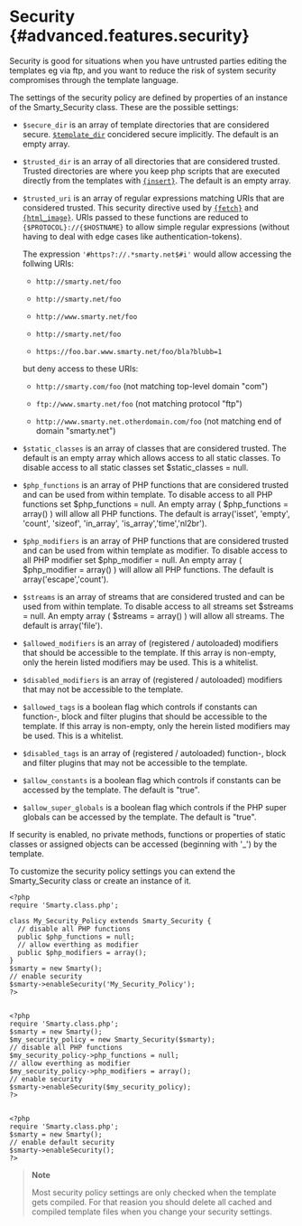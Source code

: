 Security {#advanced.features.security}
========

Security is good for situations when you have untrusted parties editing
the templates eg via ftp, and you want to reduce the risk of system
security compromises through the template language.

The settings of the security policy are defined by properties of an
instance of the Smarty\_Security class. These are the possible settings:

-   `$secure_dir` is an array of template directories that are
    considered secure. [`$template_dir`](#variable.template.dir)
    concidered secure implicitly. The default is an empty array.

-   `$trusted_dir` is an array of all directories that are considered
    trusted. Trusted directories are where you keep php scripts that are
    executed directly from the templates with
    [`{insert}`](#language.function.insert.php). The default is an
    empty array.

-   `$trusted_uri` is an array of regular expressions matching URIs that
    are considered trusted. This security directive used by
    [`{fetch}`](#language.function.fetch) and
    [`{html_image}`](#language.function.html.image). URIs passed to
    these functions are reduced to `{$PROTOCOL}://{$HOSTNAME}` to allow
    simple regular expressions (without having to deal with edge cases
    like authentication-tokens).

    The expression `'#https?://.*smarty.net$#i'` would allow accessing
    the follwing URIs:

    -   `http://smarty.net/foo`

    -   `http://smarty.net/foo`

    -   `http://www.smarty.net/foo`

    -   `http://smarty.net/foo`

    -   `https://foo.bar.www.smarty.net/foo/bla?blubb=1`

    but deny access to these URIs:

    -   `http://smarty.com/foo` (not matching top-level domain \"com\")

    -   `ftp://www.smarty.net/foo` (not matching protocol \"ftp\")

    -   `http://www.smarty.net.otherdomain.com/foo` (not matching end of
        domain \"smarty.net\")

-   `$static_classes` is an array of classes that are considered
    trusted. The default is an empty array which allows access to all
    static classes. To disable access to all static classes set
    \$static\_classes = null.

-   `$php_functions` is an array of PHP functions that are considered
    trusted and can be used from within template. To disable access to
    all PHP functions set \$php\_functions = null. An empty array (
    \$php\_functions = array() ) will allow all PHP functions. The
    default is array(\'isset\', \'empty\', \'count\', \'sizeof\',
    \'in\_array\', \'is\_array\',\'time\',\'nl2br\').

-   `$php_modifiers` is an array of PHP functions that are considered
    trusted and can be used from within template as modifier. To disable
    access to all PHP modifier set \$php\_modifier = null. An empty
    array ( \$php\_modifier = array() ) will allow all PHP functions.
    The default is array(\'escape\',\'count\').

-   `$streams` is an array of streams that are considered trusted and
    can be used from within template. To disable access to all streams
    set \$streams = null. An empty array ( \$streams = array() ) will
    allow all streams. The default is array(\'file\').

-   `$allowed_modifiers` is an array of (registered / autoloaded)
    modifiers that should be accessible to the template. If this array
    is non-empty, only the herein listed modifiers may be used. This is
    a whitelist.

-   `$disabled_modifiers` is an array of (registered / autoloaded)
    modifiers that may not be accessible to the template.

-   `$allowed_tags` is a boolean flag which controls if constants can
    function-, block and filter plugins that should be accessible to the
    template. If this array is non-empty, only the herein listed
    modifiers may be used. This is a whitelist.

-   `$disabled_tags` is an array of (registered / autoloaded) function-,
    block and filter plugins that may not be accessible to the template.

-   `$allow_constants` is a boolean flag which controls if constants can
    be accessed by the template. The default is \"true\".

-   `$allow_super_globals` is a boolean flag which controls if the PHP
    super globals can be accessed by the template. The default is
    \"true\".

If security is enabled, no private methods, functions or properties of
static classes or assigned objects can be accessed (beginning with
\'\_\') by the template.

To customize the security policy settings you can extend the
Smarty\_Security class or create an instance of it.


    <?php
    require 'Smarty.class.php';

    class My_Security_Policy extends Smarty_Security {
      // disable all PHP functions
      public $php_functions = null;
      // allow everthing as modifier
      public $php_modifiers = array();
    }
    $smarty = new Smarty();
    // enable security
    $smarty->enableSecurity('My_Security_Policy');
    ?>


    <?php
    require 'Smarty.class.php';
    $smarty = new Smarty();
    $my_security_policy = new Smarty_Security($smarty);
    // disable all PHP functions
    $my_security_policy->php_functions = null;
    // allow everthing as modifier
    $my_security_policy->php_modifiers = array();
    // enable security
    $smarty->enableSecurity($my_security_policy);
    ?>


    <?php
    require 'Smarty.class.php';
    $smarty = new Smarty();
    // enable default security
    $smarty->enableSecurity();
    ?>

> **Note**
>
> Most security policy settings are only checked when the template gets
> compiled. For that reasion you should delete all cached and compiled
> template files when you change your security settings.
